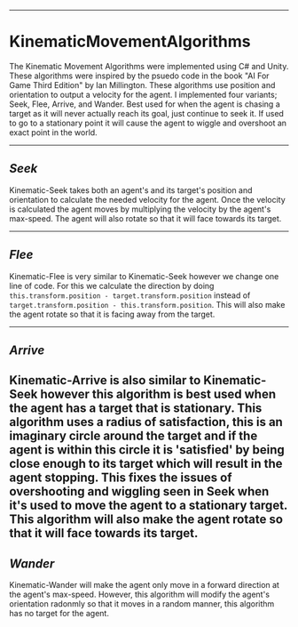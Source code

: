 -------------------------------------------------------------------------------------------------------------------------------
# KinematicMovementAlgorithms

The Kinematic Movement Algorithms were implemented using C# and Unity. These algorithms were inspired by the psuedo code in the book "AI For Game Third Edition" by Ian Millington. These algorithms use position and orientation to output a velocity for the agent. I implemented four variants; Seek, Flee, Arrive, and Wander. Best used for when the agent is chasing a target as it will never actually reach its goal, just continue to seek it. If used to go to a stationary point it will cause the agent to wiggle and overshoot an exact point in the world. 

-------------------------------------------------------------------------------------------------------------------------------
## *Seek*

Kinematic-Seek takes both an agent's and its target's position and orientation to calculate the needed velocity for the agent. Once the velocity is calculated the agent moves by multiplying the velocity by the agent's max-speed. The agent will also rotate so that it will face towards its target.

-------------------------------------------------------------------------------------------------------------------------------
## *Flee*

Kinematic-Flee is very similar to Kinematic-Seek however we change one line of code. For this we calculate the direction by doing `this.transform.position - target.transform.position` instead of `target.transform.position - this.transform.position`. This will also make the agent rotate so that it is facing away from the target. 

-------------------------------------------------------------------------------------------------------------------------------
## *Arrive*

Kinematic-Arrive is also similar to Kinematic-Seek however this algorithm is best used when the agent has a target that is stationary. This algorithm uses a **radius of satisfaction**, this is an imaginary circle around the target and if the agent is within this circle it is 'satisfied' by being close enough to its target which will result in the agent stopping. This fixes the issues of overshooting and wiggling seen in Seek when it's used to move the agent to a stationary target. This algorithm will also make the agent rotate so that it will face towards its target.
-------------------------------------------------------------------------------------------------------------------------------
## *Wander*

Kinematic-Wander will make the agent only move in a forward direction at the agent's max-speed. However, this algorithm will modify the agent's orientation radonmly so that it moves in a random manner, this algorithm has no target for the agent. 
